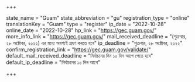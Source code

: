 +++

state_name = "Guam"
state_abbreviation = "gu"
registration_type = "online"
translationKey = "Guam"
type = "register"
ip_date = "2022-10-28"
online_date = "2022-10-28"
hp_link = "https://gec.guam.gov/"
more_info_link = "https://gec.guam.gov/"
mail_received_deadline = "(শুক্রবার, ২৮ অক্টোবর, ২০২২) এর মধ্যে অবশ্যই গ্রহণ করতে হবে"
ip_deadline = "শুক্রবার, ২৮ অক্টোবর, ২০২২"
confirm_registration_link = "https://gec.guam.gov/validate/"
default_mail_received_deadline = "নির্বাচনের দিন ১০ দিন আগে পেতে হবে"
default_ip_deadline = "নির্বাচনের ১০ দিন আগে"

+++